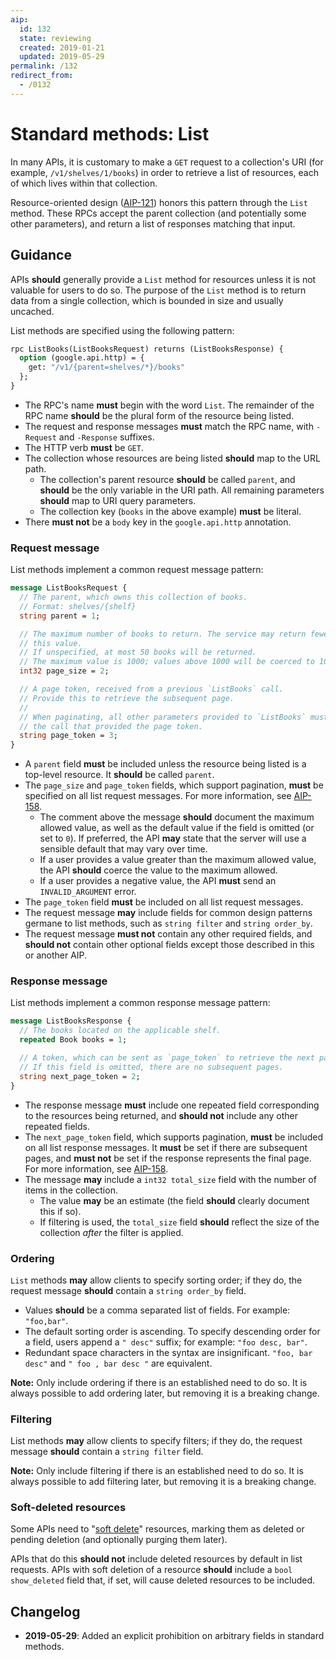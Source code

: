 ```yaml
---
aip:
  id: 132
  state: reviewing
  created: 2019-01-21
  updated: 2019-05-29
permalink: /132
redirect_from:
  - /0132
---
```


# Standard methods: List

In many APIs, it is customary to make a `GET` request to a collection's URI
(for example, `/v1/shelves/1/books`) in order to retrieve a list of resources,
each of which lives within that collection.

Resource-oriented design ([AIP-121][]) honors this pattern through the `List`
method. These RPCs accept the parent collection (and potentially some other
parameters), and return a list of responses matching that input.

## Guidance

APIs **should** generally provide a `List` method for resources unless it is
not valuable for users to do so. The purpose of the `List` method is to return
data from a single collection, which is bounded in size and usually uncached.

List methods are specified using the following pattern:

```proto
rpc ListBooks(ListBooksRequest) returns (ListBooksResponse) {
  option (google.api.http) = {
    get: "/v1/{parent=shelves/*}/books"
  };
}
```

- The RPC's name **must** begin with the word `List`. The remainder of the RPC
  name **should** be the plural form of the resource being listed.
- The request and response messages **must** match the RPC name, with
  `-Request` and `-Response` suffixes.
- The HTTP verb **must** be `GET`.
- The collection whose resources are being listed **should** map to the URL
  path.
  - The collection's parent resource **should** be called `parent`, and
    **should** be the only variable in the URI path. All remaining parameters
    **should** map to URI query parameters.
  - The collection key (`books` in the above example) **must** be literal.
- There **must not** be a `body` key in the `google.api.http` annotation.

### Request message

List methods implement a common request message pattern:

```proto
message ListBooksRequest {
  // The parent, which owns this collection of books.
  // Format: shelves/{shelf}
  string parent = 1;

  // The maximum number of books to return. The service may return fewer than
  // this value.
  // If unspecified, at most 50 books will be returned.
  // The maximum value is 1000; values above 1000 will be coerced to 1000.
  int32 page_size = 2;

  // A page token, received from a previous `ListBooks` call.
  // Provide this to retrieve the subsequent page.
  //
  // When paginating, all other parameters provided to `ListBooks` must match
  // the call that provided the page token.
  string page_token = 3;
}
```

- A `parent` field **must** be included unless the resource being listed is a
  top-level resource. It **should** be called `parent`.
- The `page_size` and `page_token` fields, which support pagination, **must**
  be specified on all list request messages. For more information, see
  [AIP-158][].
  - The comment above the message **should** document the maximum allowed
    value, as well as the default value if the field is omitted (or set to
    `0`). If preferred, the API **may** state that the server will use a
    sensible default that may vary over time.
  - If a user provides a value greater than the maximum allowed value, the API
    **should** coerce the value to the maximum allowed.
  - If a user provides a negative value, the API **must** send an
    `INVALID_ARGUMENT` error.
- The `page_token` field **must** be included on all list request messages.
- The request message **may** include fields for common design patterns germane
  to list methods, such as `string filter` and `string order_by`.
- The request message **must not** contain any other required fields, and
  **should not** contain other optional fields except those described in this
  or another AIP.

### Response message

List methods implement a common response message pattern:

```proto
message ListBooksResponse {
  // The books located on the applicable shelf.
  repeated Book books = 1;

  // A token, which can be sent as `page_token` to retrieve the next page.
  // If this field is omitted, there are no subsequent pages.
  string next_page_token = 2;
}
```

- The response message **must** include one repeated field corresponding to the
  resources being returned, and **should not** include any other repeated
  fields.
- The `next_page_token` field, which supports pagination, **must** be included
  on all list response messages. It **must** be set if there are subsequent
  pages, and **must not** be set if the response represents the final page. For
  more information, see [AIP-158][].
- The message **may** include a `int32 total_size` field with the number of
  items in the collection.
  - The value **may** be an estimate (the field **should** clearly document
    this if so).
  - If filtering is used, the `total_size` field **should** reflect the size of
    the collection _after_ the filter is applied.

### Ordering

`List` methods **may** allow clients to specify sorting order; if they do, the
request message **should** contain a `string order_by` field.

- Values **should** be a comma separated list of fields. For example:
  `"foo,bar"`.
- The default sorting order is ascending. To specify descending order for a
  field, users append a `" desc"` suffix; for example: `"foo desc, bar"`.
- Redundant space characters in the syntax are insignificant. `"foo, bar desc"`
  and `" foo , bar desc "` are equivalent.

**Note:** Only include ordering if there is an established need to do so. It is
always possible to add ordering later, but removing it is a breaking change.

### Filtering

List methods **may** allow clients to specify filters; if they do, the request
message **should** contain a `string filter` field.

<!-- TODO(b/117595131): Add a reference to a filtering AIP once
                        that AIP is written.
  -->

**Note:** Only include filtering if there is an established need to do so. It
is always possible to add filtering later, but removing it is a breaking
change.

### Soft-deleted resources

Some APIs need to "[soft delete][]" resources, marking them as deleted or
pending deletion (and optionally purging them later).

APIs that do this **should not** include deleted resources by default in list
requests. APIs with soft deletion of a resource **should** include a
`bool show_deleted` field that, if set, will cause deleted resources to be
included.

[aip-121]: ./0121.md
[aip-158]: ./0158.md
[soft delete]: ./0135.md#soft-delete

## Changelog

- **2019-05-29**: Added an explicit prohibition on arbitrary fields in standard
  methods.
